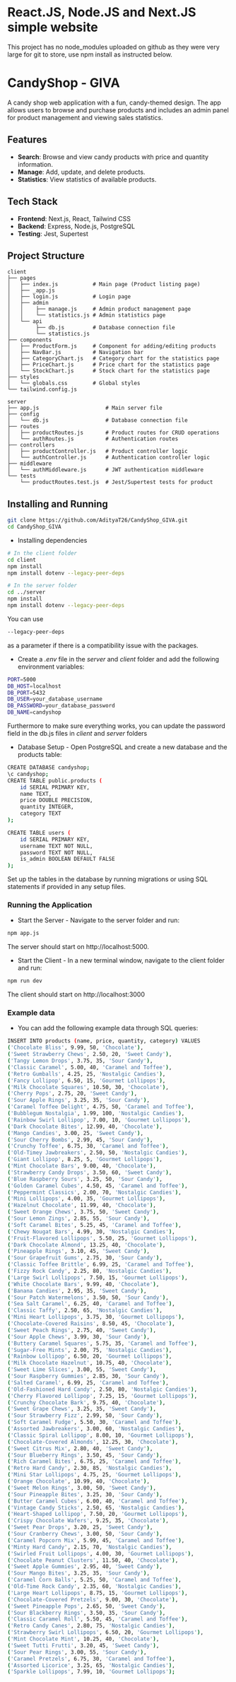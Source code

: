 
# React.JS, Node.JS and Next.JS simple website

This project has no node_modules uploaded on github as they were very large for git to store, use npm install as instructed below.


# CandyShop - GIVA

A candy shop web application with a fun, candy-themed design. The app allows users to browse and purchase products and includes an admin panel for product management and viewing sales statistics.


## Features

- **Search**: Browse and view candy products with price and quantity information.
- **Manage**: Add, update, and delete products.
- **Statistics**: View statistics of available products.

## Tech Stack

- **Frontend**: Next.js, React, Tailwind CSS
- **Backend**: Express, Node.js, PostgreSQL
- **Testing**: Jest, Supertest

## Project Structure

```plaintext
client
├── pages
│   ├── index.js           # Main page (Product listing page)
│   ├── _app.js            
│   ├── login.js           # Login page
│   ├── admin
│   │    ├── manage.js     # Admin product management page
│   │    └── statistics.js # Admin statistics page
│   └── api
│        ├── db.js         # Database connection file
│        └── statistics.js 
├── components
│   ├── ProductForm.js     # Component for adding/editing products
│   ├── NavBar.js          # Navigation bar
│   ├── CategoryChart.js   # Category chart for the statistics page
│   ├── PriceChart.js      # Price chart for the statistics page
│   └── StockChart.js      # Stock chart for the statistics page
├── styles
│   └── globals.css        # Global styles
└── tailwind.config.js

server
├── app.js                     # Main server file
├── config
│   └── db.js                  # Database connection file
├── routes
│   ├── productRoutes.js       # Product routes for CRUD operations
│   └── authRoutes.js          # Authentication routes
├── controllers
│   ├── productController.js   # Product controller logic
│   └── authController.js      # Authentication controller logic
├── middleware
│   └── authMiddleware.js      # JWT authentication middleware
└── tests
    └── productRoutes.test.js  # Jest/Supertest tests for product 
```

## Installing and Running

```bash
git clone https://github.com/AdityaT26/CandyShop_GIVA.git
cd CandyShop_GIVA
```

* Installing dependencies

```bash
# In the client folder
cd client
npm install
npm install dotenv --legacy-peer-deps

# In the server folder
cd ../server
npm install
npm install dotenv --legacy-peer-deps
```

You can use
```bash
--legacy-peer-deps
```
as a parameter if there is a compatibility issue with the packages.

* Create a *.env* file in the *server* and *client* folder and add the following environment variables:

```bash
PORT=5000
DB_HOST=localhost
DB_PORT=5432
DB_USER=your_database_username
DB_PASSWORD=your_database_password
DB_NAME=candyshop
```
Furthermore to make sure everything works, you can update the password field in the db.js files in *client* and *server* folders

* Database Setup - Open PostgreSQL and create a new database and the products table:

```bash
CREATE DATABASE candyshop;
\c candyshop;
CREATE TABLE public.products (
    id SERIAL PRIMARY KEY,
    name TEXT,
    price DOUBLE PRECISION,
    quantity INTEGER,
    category TEXT
);

CREATE TABLE users (
    id SERIAL PRIMARY KEY,
    username TEXT NOT NULL,
    password TEXT NOT NULL,
    is_admin BOOLEAN DEFAULT FALSE
);
```
Set up the tables in the database by running migrations or using SQL statements if provided in any setup files.


### Running the Application
* Start the Server - Navigate to the server folder and run:

```bash
npm app.js
```
The server should start on http://localhost:5000.

* Start the Client - In a new terminal window, navigate to the client folder and run:
```bash
npm run dev
```

The client should start on http://localhost:3000

### Example data
* You can add the following example data through SQL queries:
```bash
INSERT INTO products (name, price, quantity, category) VALUES
('Chocolate Bliss', 9.99, 50, 'Chocolate'),
('Sweet Strawberry Chews', 2.50, 20, 'Sweet Candy'),
('Tangy Lemon Drops', 3.75, 35, 'Sour Candy'),
('Classic Caramel', 5.00, 40, 'Caramel and Toffee'),
('Retro Gumballs', 4.25, 25, 'Nostalgic Candies'),
('Fancy Lollipop', 6.50, 15, 'Gourmet Lollipops'),
('Milk Chocolate Squares', 10.50, 30, 'Chocolate'),
('Cherry Pops', 2.75, 20, 'Sweet Candy'),
('Sour Apple Rings', 3.25, 35, 'Sour Candy'),
('Caramel Toffee Delight', 4.75, 50, 'Caramel and Toffee'),
('Bubblegum Nostalgia', 1.99, 100, 'Nostalgic Candies'),
('Rainbow Swirl Lollipop', 7.00, 10, 'Gourmet Lollipops'),
('Dark Chocolate Bites', 12.99, 40, 'Chocolate'),
('Mango Candies', 3.00, 25, 'Sweet Candy'),
('Sour Cherry Bombs', 2.99, 45, 'Sour Candy'),
('Crunchy Toffee', 6.75, 30, 'Caramel and Toffee'),
('Old-Timey Jawbreakers', 2.50, 50, 'Nostalgic Candies'),
('Giant Lollipop', 8.25, 5, 'Gourmet Lollipops'),
('Mint Chocolate Bars', 9.00, 40, 'Chocolate'),
('Strawberry Candy Drops', 3.50, 60, 'Sweet Candy'),
('Blue Raspberry Sours', 3.25, 50, 'Sour Candy'),
('Golden Caramel Cubes', 4.50, 45, 'Caramel and Toffee'),
('Peppermint Classics', 2.00, 70, 'Nostalgic Candies'),
('Mini Lollipops', 4.00, 35, 'Gourmet Lollipops'),
('Hazelnut Chocolate', 11.99, 40, 'Chocolate'),
('Sweet Orange Chews', 3.75, 50, 'Sweet Candy'),
('Sour Lemon Zings', 2.85, 55, 'Sour Candy'),
('Soft Caramel Bites', 5.25, 45, 'Caramel and Toffee'),
('Chewy Nougat Bars', 4.99, 30, 'Nostalgic Candies'),
('Fruit-Flavored Lollipops', 5.50, 25, 'Gourmet Lollipops'),
('Dark Chocolate Almond', 13.25, 40, 'Chocolate'),
('Pineapple Rings', 3.10, 45, 'Sweet Candy'),
('Sour Grapefruit Gums', 2.75, 30, 'Sour Candy'),
('Classic Toffee Brittle', 6.99, 25, 'Caramel and Toffee'),
('Fizzy Rock Candy', 2.25, 80, 'Nostalgic Candies'),
('Large Swirl Lollipops', 7.50, 15, 'Gourmet Lollipops'),
('White Chocolate Bars', 9.99, 40, 'Chocolate'),
('Banana Candies', 2.95, 35, 'Sweet Candy'),
('Sour Patch Watermelons', 3.50, 50, 'Sour Candy'),
('Sea Salt Caramel', 6.25, 40, 'Caramel and Toffee'),
('Classic Taffy', 2.50, 65, 'Nostalgic Candies'),
('Mini Heart Lollipops', 3.75, 30, 'Gourmet Lollipops'),
('Chocolate-Covered Raisins', 8.50, 45, 'Chocolate'),
('Sweet Peach Rings', 2.75, 40, 'Sweet Candy'),
('Sour Apple Chews', 3.99, 30, 'Sour Candy'),
('Buttery Caramel Squares', 5.75, 35, 'Caramel and Toffee'),
('Sugar-Free Mints', 2.00, 75, 'Nostalgic Candies'),
('Rainbow Lollipop', 6.50, 20, 'Gourmet Lollipops'),
('Milk Chocolate Hazelnut', 10.75, 40, 'Chocolate'),
('Sweet Lime Slices', 3.00, 55, 'Sweet Candy'),
('Sour Raspberry Gummies', 2.85, 30, 'Sour Candy'),
('Salted Caramel', 6.99, 25, 'Caramel and Toffee'),
('Old-Fashioned Hard Candy', 2.50, 80, 'Nostalgic Candies'),
('Cherry Flavored Lollipop', 7.25, 15, 'Gourmet Lollipops'),
('Crunchy Chocolate Bark', 9.75, 40, 'Chocolate'),
('Sweet Grape Chews', 3.25, 35, 'Sweet Candy'),
('Sour Strawberry Fizz', 2.99, 50, 'Sour Candy'),
('Soft Caramel Fudge', 5.50, 30, 'Caramel and Toffee'),
('Assorted Jawbreakers', 3.00, 60, 'Nostalgic Candies'),
('Classic Spiral Lollipop', 8.00, 10, 'Gourmet Lollipops'),
('Chocolate-Covered Almonds', 12.25, 30, 'Chocolate'),
('Sweet Citrus Mix', 2.80, 40, 'Sweet Candy'),
('Sour Blueberry Rings', 3.50, 45, 'Sour Candy'),
('Rich Caramel Bites', 6.75, 25, 'Caramel and Toffee'),
('Retro Hard Candy', 2.30, 85, 'Nostalgic Candies'),
('Mini Star Lollipops', 4.75, 25, 'Gourmet Lollipops'),
('Orange Chocolate', 10.99, 40, 'Chocolate'),
('Sweet Melon Rings', 3.00, 50, 'Sweet Candy'),
('Sour Pineapple Bites', 3.25, 30, 'Sour Candy'),
('Butter Caramel Cubes', 6.00, 40, 'Caramel and Toffee'),
('Vintage Candy Sticks', 2.50, 65, 'Nostalgic Candies'),
('Heart-Shaped Lollipop', 7.50, 20, 'Gourmet Lollipops'),
('Crispy Chocolate Wafers', 9.25, 35, 'Chocolate'),
('Sweet Pear Drops', 3.20, 25, 'Sweet Candy'),
('Sour Cranberry Chews', 3.00, 50, 'Sour Candy'),
('Caramel Popcorn Mix', 5.99, 45, 'Caramel and Toffee'),
('Minty Hard Candy', 2.15, 70, 'Nostalgic Candies'),
('Swirled Fruit Lollipops', 4.00, 30, 'Gourmet Lollipops'),
('Chocolate Peanut Clusters', 11.50, 40, 'Chocolate'),
('Sweet Apple Gummies', 2.95, 40, 'Sweet Candy'),
('Sour Mango Bites', 3.25, 35, 'Sour Candy'),
('Caramel Corn Balls', 5.25, 50, 'Caramel and Toffee'),
('Old-Time Rock Candy', 2.35, 60, 'Nostalgic Candies'),
('Large Heart Lollipops', 8.75, 15, 'Gourmet Lollipops'),
('Chocolate-Covered Pretzels', 9.00, 30, 'Chocolate'),
('Sweet Pineapple Pops', 2.65, 50, 'Sweet Candy'),
('Sour Blackberry Rings', 3.50, 35, 'Sour Candy'),
('Classic Caramel Roll', 5.50, 45, 'Caramel and Toffee'),
('Retro Candy Canes', 2.80, 75, 'Nostalgic Candies'),
('Strawberry Swirl Lollipops', 6.50, 20, 'Gourmet Lollipops'),
('Mint Chocolate Mint', 10.25, 40, 'Chocolate'),
('Sweet Tutti Frutti', 3.20, 45, 'Sweet Candy'),
('Sour Pear Rings', 3.00, 55, 'Sour Candy'),
('Caramel Pretzels', 6.75, 30, 'Caramel and Toffee'),
('Assorted Licorice', 3.25, 65, 'Nostalgic Candies'),
('Sparkle Lollipops', 7.99, 10, 'Gourmet Lollipops');
```
